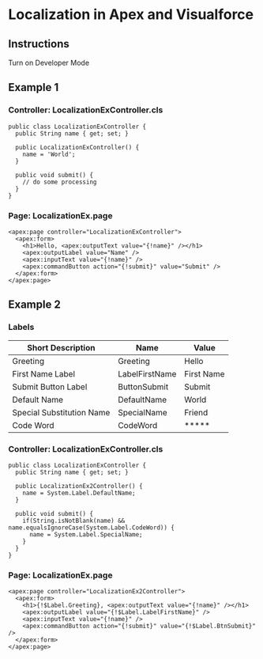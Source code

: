 # Localization in Apex and Visualforce

## Instructions
Turn on Developer Mode

## Example 1

### Controller: LocalizationExController.cls

    public class LocalizationExController {
      public String name { get; set; }
      
      public LocalizationExController() {
        name = 'World';
      }
      
      public void submit() {
        // do some processing
      }
    }

### Page: LocalizationEx.page

    <apex:page controller="LocalizationExController">
      <apex:form>
        <h1>Hello, <apex:outputText value="{!name}" /></h1>
        <apex:outputLabel value="Name" />
        <apex:inputText value="{!name}" />
        <apex:commandButton action="{!submit}" value="Submit" />
      </apex:form>
    </apex:page>


## Example 2

### Labels

| Short Description         | Name           | Value      |
|---------------------------|----------------|------------|
| Greeting                  | Greeting       | Hello      |
| First Name Label          | LabelFirstName | First Name |
| Submit Button Label       | ButtonSubmit   | Submit     |
| Default Name              | DefaultName    | World      |
| Special Substitution Name | SpecialName    | Friend     |
| Code Word                 | CodeWord       | *****      |

### Controller: LocalizationExController.cls

    public class LocalizationExController {
      public String name { get; set; }
      
      public LocalizationEx2Controller() {
        name = System.Label.DefaultName;
      }
      
      public void submit() {
        if(String.isNotBlank(name) && name.equalsIgnoreCase(System.Label.CodeWord)) {
          name = System.Label.SpecialName;
        }
      }
    }

### Page: LocalizationEx.page

    <apex:page controller="LocalizationEx2Controller">
      <apex:form>
        <h1>{!$Label.Greeting}, <apex:outputText value="{!name}" /></h1>
        <apex:outputLabel value="{!$Label.LabelFirstName}" />
        <apex:inputText value="{!name}" />
        <apex:commandButton action="{!submit}" value="{!$Label.BtnSubmit}" />
      </apex:form>
    </apex:page>
